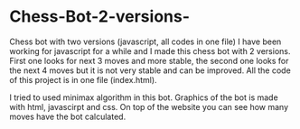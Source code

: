 # Chess-Bot-2-versions-
Chess bot with two versions (javascript, all codes in one file)
I have been working for javascript for a while and I made this chess bot with 2 versions. First one looks for next 3 moves and more stable, the second one looks for the next 4 moves but it is not very stable and can be improved. All the code of this project is in one file (index.html).

I tried to used minimax algorithm in this bot.
Graphics of the bot is made with html, javascirpt and css.
On top of the website you can see how many moves have the bot calculated.
